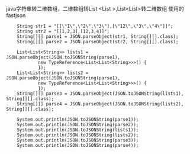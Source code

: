 java字符串转二维数组，二维数组转List <List <String >>,List<List<String>>转二维数组
使用的fastjson

  		String str1 = "[[\"1\",\"2\",\"3\"],[\"12\",\"3\",\"4\"]]";
  	    String str2 = "[[1,2,3],[12,3,4]]";
  	    String[][] parse1 = JSON.parseObject(str1, String[][].class);
  	    String[][] parse2 = JSON.parseObject(str2, String[][].class);
  	
  	    List<List<String>> lists1 = JSON.parseObject(JSON.toJSONString(parse1),
  	            new TypeReference<List<List<String>>>() {
  	            });
  	    List<List<String>> lists2 = JSON.parseObject(JSON.toJSONString(parse1),
  	            new TypeReference<List<List<String>>>() {
  	            });
  	    String[][] parse3 = JSON.parseObject(JSON.toJSONString(lists1), String[][].class);
  	    String[][] parse4 = JSON.parseObject(JSON.toJSONString(lists2), String[][].class);
  	
  	    System.out.println(JSON.toJSONString(parse1));
  	    System.out.println(JSON.toJSONString(parse2));
  	    System.out.println(JSON.toJSONString(lists1));
  	    System.out.println(JSON.toJSONString(lists2));
  	    System.out.println(JSON.toJSONString(parse3));
  	    System.out.println(JSON.toJSONString(parse4));
